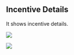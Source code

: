 ## Incentive Details

It shows incentive details.


![](http://docs.risersoft.com/hrmnirvana/ImagesExt/image8_109.jpg)

![](http://docs.risersoft.com/hrmnirvana/ImagesExt/image8_110.png)
